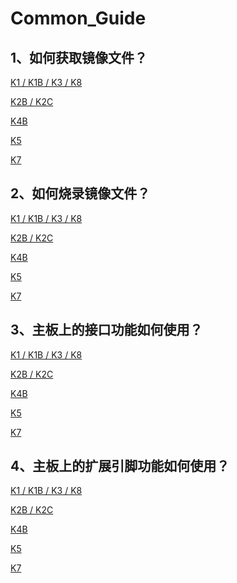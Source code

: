 # Common_Guide



## 1、如何获取镜像文件？

[K1 / K1B / K3 / K8 ](../../rk356x-rk3588/zh/03-镜像烧录/01-获取镜像文件.md)

[K2B / K2C](../../h618/zh/03-镜像烧录/01-获取镜像文件.md)

[K4B](../../t113-s3/zh/03-镜像烧录/01-获取镜像文件.md)

[K5](../../a133/zh/03-镜像烧录/01-获取镜像文件.md)

[K7](../../rk3576/zh/03-镜像烧录/01-获取镜像文件.md)



## 2、如何烧录镜像文件？

[K1 / K1B / K3 / K8 ](../../rk356x-rk3588/zh/03-镜像烧录/)

[K2B / K2C](../../h618/zh/03-镜像烧录/)

[K4B](../../t113-s3/zh/03-镜像烧录/)

[K5](../../a133/zh/03-镜像烧录/)

[K7](../../rk3576/zh/03-镜像烧录/)



## 3、主板上的接口功能如何使用？

[K1 / K1B / K3 / K8 ](../../rk356x-rk3588/zh/02-入门必读/02-快速使用.md)

[K2B / K2C](../../h618/zh/03-镜像烧录/)

[K4B](../../t113-s3/zh/03-镜像烧录/)

[K5](../../a133/zh/03-镜像烧录/)

[K7](../../rk3576/zh/03-镜像烧录/)



## 4、主板上的扩展引脚功能如何使用？

[K1 / K1B / K3 / K8 ]()

[K2B / K2C]()

[K4B]()

[K5]()

[K7]()

